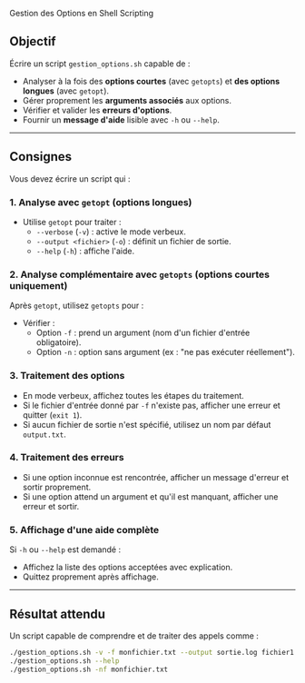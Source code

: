 Gestion des Options en Shell Scripting

## Objectif

Écrire un script `gestion_options.sh` capable de :
- Analyser à la fois des **options courtes** (avec `getopts`) et **des options longues** (avec `getopt`).
- Gérer proprement les **arguments associés** aux options.
- Vérifier et valider les **erreurs d'options**.
- Fournir un **message d'aide** lisible avec `-h` ou `--help`.

---

## Consignes

Vous devez écrire un script qui :

### 1. Analyse avec `getopt` (options longues)

- Utilise `getopt` pour traiter :
  - `--verbose` (`-v`) : active le mode verbeux.
  - `--output <fichier>` (`-o`) : définit un fichier de sortie.
  - `--help` (`-h`) : affiche l'aide.

### 2. Analyse complémentaire avec `getopts` (options courtes uniquement)

Après `getopt`, utilisez `getopts` pour :
- Vérifier :
  - Option `-f` : prend un argument (nom d'un fichier d'entrée obligatoire).
  - Option `-n` : option sans argument (ex : "ne pas exécuter réellement").

### 3. Traitement des options

- En mode verbeux, affichez toutes les étapes du traitement.
- Si le fichier d'entrée donné par `-f` n'existe pas, afficher une erreur et quitter (`exit 1`).
- Si aucun fichier de sortie n'est spécifié, utilisez un nom par défaut `output.txt`.

### 4. Traitement des erreurs

- Si une option inconnue est rencontrée, afficher un message d'erreur et sortir proprement.
- Si une option attend un argument et qu'il est manquant, afficher une erreur et sortir.

### 5. Affichage d'une aide complète

Si `-h` ou `--help` est demandé :
- Affichez la liste des options acceptées avec explication.
- Quittez proprement après affichage.

---

## Résultat attendu

Un script capable de comprendre et de traiter des appels comme :

```bash
./gestion_options.sh -v -f monfichier.txt --output sortie.log fichier1 fichier2
./gestion_options.sh --help
./gestion_options.sh -nf monfichier.txt